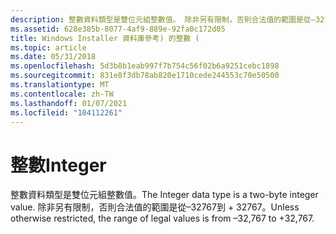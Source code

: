 ```yaml
---
description: 整數資料類型是雙位元組整數值。 除非另有限制，否則合法值的範圍是從–32767到 + 32767。
ms.assetid: 628e385b-8077-4af9-889e-92fa0c172d05
title: Windows Installer 資料庫參考) 的整數 (
ms.topic: article
ms.date: 05/31/2018
ms.openlocfilehash: 5d3b8b1eab997f7b754c56f02b6a9251cebc1898
ms.sourcegitcommit: 831e8f3db78ab820e1710cede244553c70e50500
ms.translationtype: MT
ms.contentlocale: zh-TW
ms.lasthandoff: 01/07/2021
ms.locfileid: "104112261"
---
```

# <a name="integer"></a><span data-ttu-id="1f58f-104">整數</span><span class="sxs-lookup"><span data-stu-id="1f58f-104">Integer</span></span>

<span data-ttu-id="1f58f-105">整數資料類型是雙位元組整數值。</span><span class="sxs-lookup"><span data-stu-id="1f58f-105">The Integer data type is a two-byte integer value.</span></span> <span data-ttu-id="1f58f-106">除非另有限制，否則合法值的範圍是從–32767到 + 32767。</span><span class="sxs-lookup"><span data-stu-id="1f58f-106">Unless otherwise restricted, the range of legal values is from –32,767 to +32,767.</span></span>

 

 



